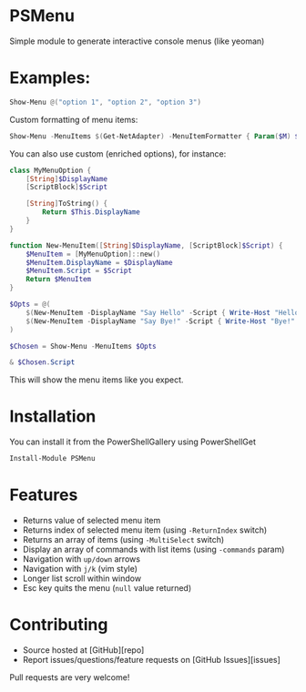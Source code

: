 # PSMenu

Simple module to generate interactive console menus (like yeoman)

# Examples:

```powershell
Show-Menu @("option 1", "option 2", "option 3")
```

Custom formatting of menu items:

```powershell
Show-Menu -MenuItems $(Get-NetAdapter) -MenuItemFormatter { Param($M) $M.Name }
```

You can also use custom (enriched options), for instance:

```powershell
class MyMenuOption {
    [String]$DisplayName
    [ScriptBlock]$Script

    [String]ToString() {
        Return $This.DisplayName
    }
}

function New-MenuItem([String]$DisplayName, [ScriptBlock]$Script) {
    $MenuItem = [MyMenuOption]::new()
    $MenuItem.DisplayName = $DisplayName
    $MenuItem.Script = $Script
    Return $MenuItem
}

$Opts = @(
    $(New-MenuItem -DisplayName "Say Hello" -Script { Write-Host "Hello!" }),
    $(New-MenuItem -DisplayName "Say Bye!" -Script { Write-Host "Bye!" })
)

$Chosen = Show-Menu -MenuItems $Opts

& $Chosen.Script
```

This will show the menu items like you expect.

# Installation

You can install it from the PowerShellGallery using PowerShellGet

```powershell
Install-Module PSMenu
```

# Features

- Returns value of selected menu item
- Returns index of selected menu item (using `-ReturnIndex` switch)
- Returns an array of items (using `-MultiSelect` switch)
- Display an array of commands with list items (using `-commands` param)
- Navigation with `up/down` arrows
- Navigation with `j/k` (vim style)
- Longer list scroll within window
- Esc key quits the menu (`null` value returned)

# Contributing

- Source hosted at [GitHub][repo]
- Report issues/questions/feature requests on [GitHub Issues][issues]

Pull requests are very welcome!
